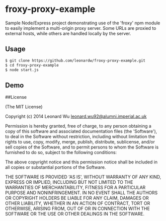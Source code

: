 # froxy-proxy-example

Sample Node/Express project demonstrating use of the 'froxy' npm module to easily implement a multi-origin proxy server.
Some URLs are proxied to external hosts, while others are handled locally by the server.

## Usage

```sh
$ git clone https://github.com/leonardw/froxy-proxy-example.git
$ cd froxy-proxy-example
$ node start.js
```

## Demo


##License

(The MIT License)

Copyright (c) 2014 Leonard Wu <leonard.wu92@alumni.imperial.ac.uk>

Permission is hereby granted, free of charge, to any person obtaining a copy of this software and associated documentation files (the 'Software'), to deal in the Software without restriction, including without limitation the rights to use, copy, modify, merge, publish, distribute, sublicense, and/or sell copies of the Software, and to permit persons to whom the Software is furnished to do so, subject to the following conditions:

The above copyright notice and this permission notice shall be included in all copies or substantial portions of the Software.

THE SOFTWARE IS PROVIDED 'AS IS', WITHOUT WARRANTY OF ANY KIND, EXPRESS OR IMPLIED, INCLUDING BUT NOT LIMITED TO THE WARRANTIES OF MERCHANTABILITY, FITNESS FOR A PARTICULAR PURPOSE AND NONINFRINGEMENT. IN NO EVENT SHALL THE AUTHORS OR COPYRIGHT HOLDERS BE LIABLE FOR ANY CLAIM, DAMAGES OR OTHER LIABILITY, WHETHER IN AN ACTION OF CONTRACT, TORT OR OTHERWISE, ARISING FROM, OUT OF OR IN CONNECTION WITH THE SOFTWARE OR THE USE OR OTHER DEALINGS IN THE SOFTWARE.
